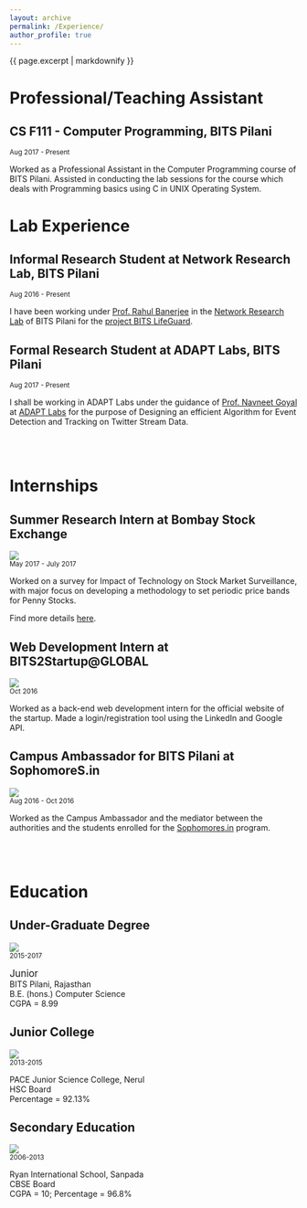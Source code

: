 ```yaml
---
layout: archive
permalink: /Experience/
author_profile: true
---
```


{{ page.excerpt | markdownify }}

# Professional/Teaching Assistant

## CS F111 - Computer Programming, BITS Pilani
<small>Aug 2017 - Present</small>

<p>Worked as a Professional Assistant in the Computer Programming course of BITS Pilani. Assisted in conducting the lab sessions for the course which deals with Programming basics using C in UNIX Operating System.</p>

# Lab Experience

## Informal Research Student at Network Research Lab, BITS Pilani
<small>Aug 2016 - Present</small>

<p>I have been working under <a href="http://www.bits-pilani.ac.in/pilani/rahulbanerjee/profile">Prof. Rahul Banerjee</a> in the <a href="http://www.bits-pilani.ac.in/pilani/computerscience/WearablePervasiveNetworkingLaboratory">Network Research Lab</a> of BITS Pilani for the <a href="http://www.bits-pilani.ac.in/pilani/ProjectBITSLifeGuard/Home">project BITS LifeGuard</a>.</p>

## Formal Research Student at ADAPT Labs, BITS Pilani
<small>Aug 2017 - Present</small>

<p>I shall be working in ADAPT Labs under the guidance of <a href="http://universe.bits-pilani.ac.in/pilani/goel/profile">Prof. Navneet Goyal</a> at <a href="http://www.bits-pilani.ac.in/pilani/computerscience/AdvancedDataAnalyticsParallelTechnologiesLaboratory">ADAPT Labs</a> for the purpose of Designing an efficient Algorithm for Event Detection and Tracking on Twitter Stream Data.</p>
<br><br>

# Internships

## Summer Research Intern at Bombay Stock Exchange
<img src = "{{ site.baseurl }}/images/BSE_logo.jpg"/><br>
<small>      May 2017 - July 2017</small>
<p>Worked on a survey for Impact of Technology on Stock Market Surveillance, with major focus on developing a methodology to set periodic price bands for Penny Stocks.</p>
<p>Find more details <a href="/PS1_Compre_Report.pdf">here</a>.</p>

## Web Development Intern at BITS2Startup@GLOBAL
<img src = "{{ site.baseurl }}/images/bits2startup@global.jpg"/><br>
<small>      Oct 2016</small>
<p>Worked as a back-end web development intern for the official website of the startup. Made a login/registration tool using the LinkedIn and Google API.</p>

## Campus Ambassador for BITS Pilani at SophomoreS.in
<img src = "{{ site.baseurl }}/images/sophomores.in_logo.png"/><br>
<small>      Aug 2016 - Oct 2016</small>
<p>Worked as the Campus Ambassador and the mediator between the authorities and the students enrolled for the <a href = "sophomores.in">Sophomores.in</a> program.</p>
<br><br>

# Education

## Under-Graduate Degree             
<img src = "{{ site.baseurl }}/images/BITSPilani_logo.png"/><br>
<small>2015-2017</small>
<p><big>Junior</big><br>
   BITS Pilani, Rajasthan<br>
   B.E. (hons.) Computer Science<br>
   CGPA = 8.99<br>
</p>

## Junior College
<img src="{{ site.baseurl }}/images/Pace_logo.jpg"><br>
<small>2013-2015</small>
<p>PACE Junior Science College, Nerul<br>
   HSC Board<br>
   Percentage = 92.13%<br>
</p>

## Secondary Education
<img src = "{{ site.baseurl }}/images/Ryan_logo.jpg"/><br>
<small>      2006-2013</small>
<p>Ryan International School, Sanpada<br>
   CBSE Board<br>
   CGPA = 10; Percentage = 96.8%<br>
</p>
